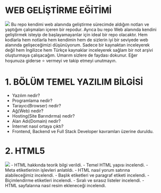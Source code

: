 # WEB GELİŞTİRME EĞİTİMİ
<img src = "https://www.internative.net/uploads/e33ac4f7-b206-47b8-9092-eeb2efcb9171.jpg">
Bu repo kendimi web alanında geliştirme sürecimde aldığım notları ve yaptığım çalışmaları içeren bir repodur. Ayrıca bu repo Web alanında kendini geliştirmek  isteyip de başlayamayanlar için ideal bir repo olacaktır. Hem kodlarla hem notlarla hem kendimin hem de sizlerin iyi bir seviyede web alanında gelişeceğimizi düşünüyorum. Sadece bir kaynaktan inceleyerek değil hem İngilizce hem Türkçe kaynaklar inceleyerek sağlam bir not arşivi oluşturmaya çalışacağım. Umarım sizlere de faydası dokunur. Eğer hoşunuza giderse ⭐ vermeyi ve takip etmeyi unutmayın.

# 1. BÖLÜM TEMEL YAZILIM BİLGİSİ
- Yazılım nedir?
- Programlama nedir?
- Tarayıcı(Browser) nedir?
- Ağ(Web) nedir?
- Hosting(Site Barındırma) nedir?
- Alan Adı(Domain) nedir?
- İnternet nasıl ortaya çıktı?
- Frontend, Backend ve Full Stack Developer kavramları üzerine duruldu.

# 2. HTML5
<img src="http://vimaj.com/images/html-nedir.jpg">
- HTML hakkında teorik bilgi verildi.
- Temel HTML yapısı incelendi.
- Meta etiketlerinin işlevleri anlatıldı.
- HTML nasıl yorum satırına alabileceğimiz incelendi.
- Başlık etiketleri ve paragraf etiketi incelendi.
- Biçimlendirme etiketleri incelendi.
- Sıralı ve sırasız listeler incelendi.
- HTML sayfalarına nasıl resim ekleneceği incelendi.
